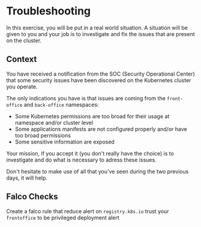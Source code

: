 # Troubleshooting

In this exercise, you will be put in a real world situation. A situation will be given to you and your job is to investigate and fix the issues that are present on the cluster.

## Context

You have received a notification from the SOC (Security Operational Center) that some security issues have been discovered on the Kubernetes cluster you operate.

The only indications you have is that issues are coming from the `front-office` and `back-office` namespaces:

- Some Kubernetes permissions are too broad for their usage at namespace and/or cluster level
- Some applications manifests are not configured properly and/or have too broad permissions
- Some sensitive information are exposed


Your mission, if you accept it (you don't really have the choice) is to investigate and do what is necessary to adress these issues.

Don't hesitate to make use of all that you've seen during the two previous days, it will help.

## Falco Checks

Create a falco rule that reduce alert on `registry.k8s.io` trust your `frontoffice` to be privileged deployment alert

